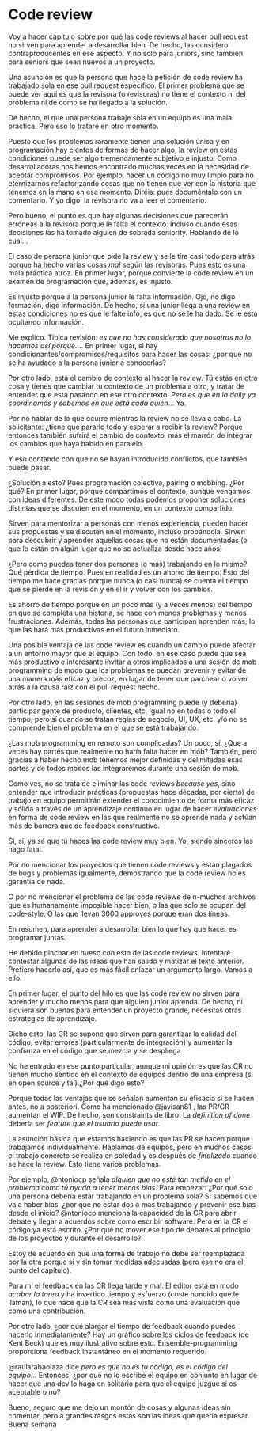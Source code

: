 # Code review

Voy a hacer capítulo sobre por qué las code reviews al hacer pull request no sirven para aprender a desarrollar bien. De hecho, las considero contraproducentes en ese aspecto. Y no solo para juniors, sino también para seniors que sean nuevos a un proyecto.

Una asunción es que la persona que hace la petición de code review ha trabajado sola en ese pull request específico. El primer problema que se puede ver aquí es que la revisora (o revisoras) no tiene el contexto ni del problema ni de como se ha llegado a la solución.

De hecho, el que una persona trabaje sola en un equipo es una mala práctica. Pero eso lo trataré en otro momento.

Puesto que los problemas raramente tienen una solución única y en programación hay cientos de formas de hacer algo, la review en estas condiciones puede ser algo tremendamente subjetivo e injusto. Como desarrolladoras nos hemos encontrado muchas veces en la necesidad de aceptar compromisos. Por ejemplo, hacer un código no muy limpio para no eternizarnos refactorizando cosas que no tienen que ver con la historia que tenemos en la mano en ese momento. Diréis: pues documéntalo con un comentario. Y yo digo: la revisora no va a leer el comentario.

Pero bueno, el punto es que hay algunas decisiones que parecerán erróneas a la revisora porque le falta el contexto. Incluso cuando esas decisiones las ha tomado alguien de sobrada seniority. Hablando de lo cual…

El caso de persona junior que pide la review y se le tira casi todo para atrás porque ha hecho varias cosas _mal_ según las revisoras. Pues esto es una mala práctica atroz. En primer lugar, porque convierte la code review en un examen de programación que, además, es injusto.

Es injusto porque a la persona junior le falta información. Ojo, no digo formación, digo información. De hecho, si una junior llega a una review en estas condiciones no es que le falte info, es que no se le ha dado. Se le está ocultando información.

Me explico. Típica revisión: _es que no has considerado que nosotros no lo hacemos así porque…_. En primer lugar, si hay condicionantes/compromisos/requisitos para hacer las cosas: ¿por qué no se ha ayudado a la persona junior a conocerlas?

Por otro lado, está el cambio de contexto al hacer la review. Tú estás en otra cosa y tienes que cambiar tu contexto de un problema a otro, y tratar de entender que está pasando en ese otro contexto. _Pero es que en la daily ya coordinamos y sabemos en qué está cada quién_… Ya.

Por no hablar de lo que ocurre mientras la review no se lleva a cabo. La solicitante: ¿tiene que pararlo todo y esperar a recibir la review? Porque entonces también sufrirá el cambio de contexto, más el marrón de integrar los cambios que haya habido en paralelo.

Y eso contando con que no se hayan introducido conflictos, que también puede pasar.

¿Solución a esto? Pues programación colectiva, pairing o mobbing. ¿Por qué? En primer lugar, porque compartimos el contexto, aunque vengamos con ideas diferentes. De este modo todas podemos proponer soluciones distintas que se discuten en el momento, en un contexto compartido.

Sirven para mentorizar a personas con menos experiencia, pueden hacer sus propuestas y se discuten en el momento, incluso probándola. Sirven para descubrir y aprender aquellas cosas que no están documentadas (o que lo están en algún lugar que no se actualiza desde hace años)

¿Pero como puedes tener dos personas (o más) trabajando en lo mismo? Qué pérdida de tiempo. Pues en realidad es un ahorro de tiempo. Esto del tiempo me hace gracias porque nunca (o casi nunca) se cuenta el tiempo que se pierde en la revisión y en el ir y volver con los cambios.

Es ahorro de tiempo porque en un poco más (y a veces menos) del tiempo en que se completa una historia, se hace con menos problemas y menos frustraciones. Además, todas las personas que participan aprenden más, lo que las hará más productivas en el futuro inmediato.

Una posible ventaja de las code review es cuando un cambio puede afectar a un entorno mayor que el equipo. Con todo, en ese caso puede que sea más productivo e interesante invitar a otros implicados a una sesión de mob programming de modo que los problemas se puedan prevenir y evitar de una manera más eficaz y precoz, en lugar de tener que parchear o volver atrás a la causa raíz con el pull request hecho.

Por otro lado, en las sesiones de mob programming puede (y debería) participar gente de producto, clientes, etc. Igual no en todas o todo el tiempo, pero sí cuando se tratan reglas de negocio, UI, UX, etc. y/o no se comprende bien el problema en el que se está trabajando.

¿Las mob programming en remoto son complicadas? Un poco, sí. ¿Que a veces hay partes que realmente no haría falta hacer en mob? También, pero gracias a haber hecho mob tenemos mejor definidas y delimitadas esas partes y de todos modos las integraremos durante una sesión de mob.

Como ves, no se trata de eliminar las code reviews _because yes_, sino entender que introducir prácticas (propuestas hace décadas, por cierto) de trabajo en equipo permitirán extender el conocimiento de forma más eficaz y sólida a través de un aprendizaje continuo en lugar de hacer _evaluaciones_ en forma de code review en las que realmente no se aprende nada y actúan más de barrera que de feedback constructivo.

Sí, sí, ya sé que tú haces las code review muy bien. Yo, siendo sinceros las hago fatal.

Por no mencionar los proyectos que tienen code reviews y están plagados de bugs y problemas igualmente, demostrando que la code review no es garantía de nada.

O por no mencionar el problema de las code reviews de n-muchos archivos que es humanamente imposible hacer bien, o las que solo se ocupan del code-style. O las que llevan 3000 approves porque eran dos líneas.

En resumen, para aprender a desarrollar bien lo que hay que hacer es programar juntas.

He debido pinchar en hueso con esto de las code reviews. Intentaré contestar algunas de las ideas que han salido y matizar el texto anterior. Prefiero hacerlo así, que es más fácil enlazar un argumento largo. Vamos a ello.

En primer lugar, el punto del hilo es que las code review no sirven para aprender y mucho menos para que alguien junior aprenda. De hecho, ni siquiera son buenas para entender un proyecto grande, necesitas otras estrategias de aprendizaje.

Dicho esto, las CR se supone que sirven para garantizar la calidad del código, evitar errores (particularmente de integración) y aumentar la confianza en el código que se mezcla y se despliega.

No he entrado en ese punto particular, aunque mi opinión es que las CR no tienen mucho sentido en el contexto de equipos dentro de una empresa (sí en open source y tal).¿Por qué digo esto?

Porque todas las ventajas que se señalan aumentan su eficacia si se hacen antes, no a posteriori.  Como ha mencionado @javisan81 , las PR/CR aumentan el WIP. De hecho, son constraints de libro. La _definition of done_ debería ser _feature que el usuario puede usar_.

La asunción básica que estamos haciendo es que las PR se hacen porque trabajamos individualmente. Hablamos de equipos, pero en muchos casos el trabajo concreto se realiza en soledad y es después de _finalizado_ cuando se hace la review. Esto tiene varios problemas.

Por ejemplo, @ntoniocp señala _alguien que no esté tan metido en el problema como tú ayuda a tener menos bias_. Para empezar: ¿Por qué solo una persona debería estar trabajando en un problema sola? SI sabemos que va a haber bias, ¿por qué no estar dos ó más trabajando y prevenir ese bias desde el inicio? @ntoniocp menciona la capacidad de la CR para abrir debate y llegar a acuerdos sobre como escribir software. Pero en la CR el código ya está escrito. ¿Por qué no mover ese tipo de debates al principio de los proyectos y durante el desarrollo?

Estoy de acuerdo en que una forma de trabajo no debe ser reemplazada por la otra porque sí y sin tomar medidas adecuadas (pero ese no era el punto del capítulo).

Para mí el feedback en las CR llega tarde y mal. El editor está en modo _acabar la tarea_ y ha invertido tiempo y esfuerzo (coste hundido que le llaman), lo que hace que la CR sea más vista como una evaluación que como una contribución.

Por otro lado, ¿por qué alargar el tiempo de feedback cuando puedes hacerlo inmediatamente? Hay un gráfico sobre los ciclos de feedback (de Kent Beck) que es muy ilustrativo sobre esto. Ensemble-programming proporciona feedback instantáneo en el momento requerido.

@raularabaolaza dice _pero es que no es tu código, es el código del equipo_… Entonces, ¿por qué no lo escribe el equipo en conjunto en lugar de hacer que una dev lo haga en solitario para que el equipo juzgue si es aceptable o no?

Bueno, seguro que me dejo un montón de cosas y algunas ideas sin comentar, pero a grandes rasgos estas son las ideas que quería expresar. Buena semana